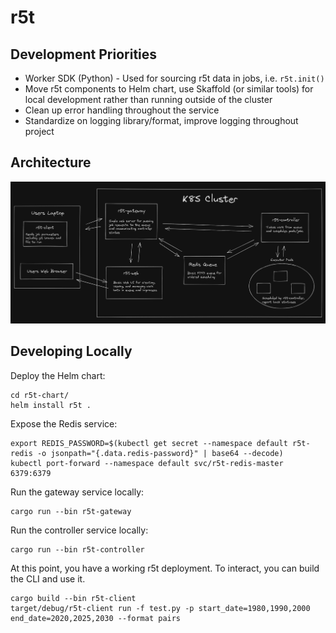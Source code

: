 # r5t

## Development Priorities

- Worker SDK (Python) - Used for sourcing r5t data in jobs, i.e. `r5t.init()`
- Move r5t components to Helm chart, use Skaffold (or similar tools) for local development rather than running outside of the cluster
- Clean up error handling throughout the service
- Standardize on logging library/format, improve logging throughout project

## Architecture

![Current Architecture Diagram](docs/content/r5t-architecture-diagramV2.png)

## Developing Locally

Deploy the Helm chart:
```
cd r5t-chart/
helm install r5t .
```

Expose the Redis service:
```
export REDIS_PASSWORD=$(kubectl get secret --namespace default r5t-redis -o jsonpath="{.data.redis-password}" | base64 --decode)
kubectl port-forward --namespace default svc/r5t-redis-master 6379:6379
```

Run the gateway service locally:
```
cargo run --bin r5t-gateway
```

Run the controller service locally:
```
cargo run --bin r5t-controller
```

At this point, you have a working r5t deployment. To interact, you can build the CLI and use it.
```
cargo build --bin r5t-client
target/debug/r5t-client run -f test.py -p start_date=1980,1990,2000 end_date=2020,2025,2030 --format pairs
```